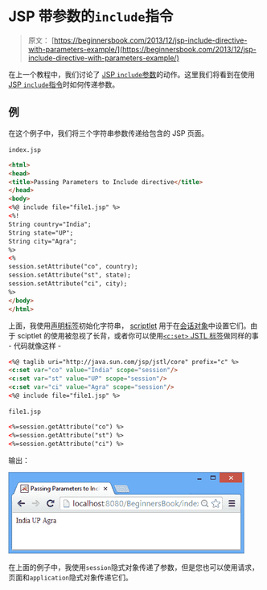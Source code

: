 # JSP 带参数的`include`指令

> 原文： [https://beginnersbook.com/2013/12/jsp-include-directive-with-parameters-example/](https://beginnersbook.com/2013/12/jsp-include-directive-with-parameters-example/)

在上一个教程中，我们讨论了 [JSP `include`参数](https://beginnersbook.com/2013/12/jsp-include-with-parameter-example/)的动作。这里我们将看到在使用 [JSP `include`指令](https://beginnersbook.com/2013/11/jsp-include-directive/)时如何传递参数。

## 例

在这个例子中，我们将三个字符串参数传递给包含的 JSP 页面。

`index.jsp`

```html
<html>
<head>
<title>Passing Parameters to Include directive</title>
</head>
<body>
<%@ include file="file1.jsp" %>
<%!
String country="India"; 
String state="UP";
String city="Agra";
%>
<% 
session.setAttribute("co", country);
session.setAttribute("st", state);
session.setAttribute("ci", city);
%>
</body>
</html>
```

上面，我使用[声明标签](https://beginnersbook.com/2013/11/jsp-declaration-tag/)初始化字符串， [scriptlet](https://beginnersbook.com/2013/05/jsp-tutorial-scriptlets/) 用于在[会话对象](https://beginnersbook.com/2013/11/jsp-implicit-object-session-with-examples/)中设置它们。由于 sciptlet 的使用被忽视了长背，或者你可以使用[`<c:set>` JSTL 标签](https://beginnersbook.com/2013/11/jstl-cset-core-tag/)做同样的事 - 代码就像这样 -

```html
<%@ taglib uri="http://java.sun.com/jsp/jstl/core" prefix="c" %>
<c:set var="co" value="India" scope="session"/>
<c:set var="st" value="UP" scope="session"/>
<c:set var="ci" value="Agra" scope="session"/>
<%@ include file="file1.jsp" %>
```

`file1.jsp`

```html
<%=session.getAttribute("co") %>
<%=session.getAttribute("st") %>
<%=session.getAttribute("ci") %>
```

输出：

![include-directive-param](img/538309ecc53c87802d302f61accb171c.jpg)

在上面的例子中，我使用`session`隐式对象传递了参数，但是您也可以使用请求，页面和`application`隐式对象传递它们。
